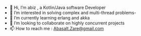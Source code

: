 - 👋 Hi, I’m abiz , a Kotlin/Java software Developer
- 👀 I’m interested in solving complex and multi-thread problems- 
- 🌱 I’m currently learning erlang and akka
- 💞️ I’m looking to collaborate on highly concurrent projects
- 📫 How to reach me : Abasalt.Zare@gmail.com

<!---
abizGitHub/abizGitHub is a ✨ special ✨ repository because its `README.md` (this file) appears on your GitHub profile.
You can click the Preview link to take a look at your changes.
--->
